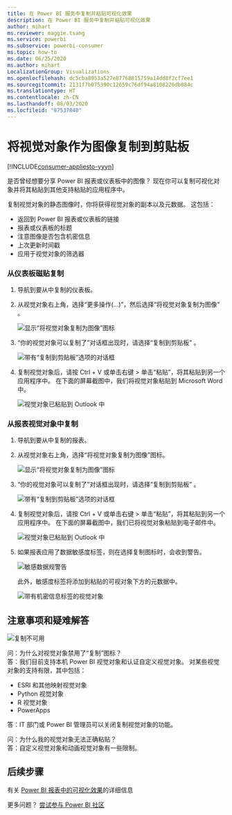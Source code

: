 ```yaml
---
title: 在 Power BI 服务中复制并粘贴可视化效果
description: 在 Power BI 服务中复制并粘贴可视化效果
author: mihart
ms.reviewer: maggie.tsang
ms.service: powerbi
ms.subservice: powerbi-consumer
ms.topic: how-to
ms.date: 06/25/2020
ms.author: mihart
LocalizationGroup: Visualizations
ms.openlocfilehash: dc5cba8953a527e87768815759a14dd8f2cf7ee1
ms.sourcegitcommit: 2131f7b075390c12659c76df94a8108226db084c
ms.translationtype: HT
ms.contentlocale: zh-CN
ms.lasthandoff: 08/03/2020
ms.locfileid: "87537840"
---
```

# <a name="copy-a-visual-as-an-image-to-your-clipboard"></a>将视觉对象作为图像复制到剪贴板

[!INCLUDE[consumer-appliesto-yyyn](../includes/consumer-appliesto-yyyn.md)]

是否曾经想要分享 Power BI 报表或仪表板中的图像？ 现在你可以复制可视化对象并将其粘贴到其他支持粘贴的应用程序中。 

复制视觉对象的静态图像时，你将获得视觉对象的副本以及元数据。 这包括：
* 返回到 Power BI 报表或仪表板的链接
* 报表或仪表板的标题
* 注意图像是否包含机密信息
* 上次更新时间戳
* 应用于视觉对象的筛选器

### <a name="copy-from-a-dashboard-tile"></a>从仪表板磁贴复制

1. 导航到要从中复制的仪表板。

2. 从视觉对象右上角，选择“更多操作(...)”，然后选择“将视觉对象复制为图像” 。 

    ![显示“将视觉对象复制为图像”图标](media/end-user-copy-paste/power-bi-copy-dashboard.png)

3. “你的视觉对象可以复制了”对话框出现时，请选择“复制到剪贴板” 。

    ![带有“复制到剪贴板”选项的对话框](media//end-user-copy-paste/power-bi-copied.png)

4. 复制视觉对象后，请按 Ctrl + V 或单击右键 > 单击“粘贴”，将其粘贴到另一个应用程序中。 在下面的屏幕截图中，我们将视觉对象粘贴到 Microsoft Word 中。 

    ![视觉对象已粘贴到 Outlook 中](media//end-user-copy-paste/power-bi-paste-word.png)

### <a name="copy-from-a-report-visual"></a>从报表视觉对象中复制 

1. 导航到要从中复制的报表。

2. 从视觉对象右上角，选择“将视觉对象复制为图像”图标。 

    ![显示“将视觉对象复制为图像”图标](media/end-user-copy-paste/power-bi-copy-icon.png)

3. “你的视觉对象可以复制了”对话框出现时，请选择“复制到剪贴板” 。

    ![带有“复制到剪贴板”选项的对话框](media//end-user-copy-paste/power-bi-copied.png)


4. 复制视觉对象后，请按 Ctrl + V 或单击右键 > 单击“粘贴”，将其粘贴到另一个应用程序中。 在下面的屏幕截图中，我们已将视觉对象粘贴到电子邮件中。

    ![视觉对象已粘贴到 Outlook 中](media//end-user-copy-paste/power-bi-copy-email.png)

5. 如果报表应用了数据敏感度标签，则在选择复制图标时，会收到警告。  

    ![敏感数据规警告](media//end-user-copy-paste/power-bi-sensitive.png)

    此外，敏感度标签将添加到粘贴的可视对象下方的元数据中。 

    ![带有机密信息标签的视觉对象](media//end-user-copy-paste/power-bi-confidential.png)



## <a name="considerations-and-troubleshooting"></a>注意事项和疑难解答

   ![复制不可用](media//end-user-copy-paste/power-bi-copy-grey.png)


问：为什么对视觉对象禁用了“复制”图标？    
答：我们目前支持本机 Power BI 视觉对象和认证自定义视觉对象。 对某些视觉对象的支持有限，其中包括： 
- ESRI 和其他映射视觉对象 
- Python 视觉对象 
- R 视觉对象 
- PowerApps    

答：IT 部门或 Power BI 管理员可以关闭复制视觉对象的功能。


问：为什么我的视觉对象无法正确粘贴？    
答：自定义视觉对象和动画视觉对象有一些限制。 



## <a name="next-steps"></a>后续步骤
有关 [Power BI 报表中的可视化效果](end-user-visual-type.md)的详细信息

更多问题？ [尝试参与 Power BI 社区](https://community.powerbi.com/)

